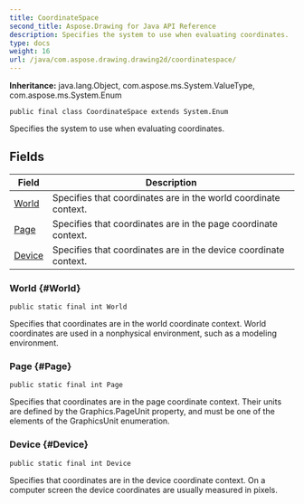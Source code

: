 ```yaml
---
title: CoordinateSpace
second_title: Aspose.Drawing for Java API Reference
description: Specifies the system to use when evaluating coordinates.
type: docs
weight: 16
url: /java/com.aspose.drawing.drawing2d/coordinatespace/
---
```

**Inheritance:**
java.lang.Object, com.aspose.ms.System.ValueType, com.aspose.ms.System.Enum
```
public final class CoordinateSpace extends System.Enum
```

Specifies the system to use when evaluating coordinates.
## Fields

| Field | Description |
| --- | --- |
| [World](#World) | Specifies that coordinates are in the world coordinate context. |
| [Page](#Page) | Specifies that coordinates are in the page coordinate context. |
| [Device](#Device) | Specifies that coordinates are in the device coordinate context. |
### World {#World}
```
public static final int World
```


Specifies that coordinates are in the world coordinate context. World coordinates are used in a nonphysical environment, such as a modeling environment.

### Page {#Page}
```
public static final int Page
```


Specifies that coordinates are in the page coordinate context. Their units are defined by the Graphics.PageUnit property, and must be one of the elements of the GraphicsUnit enumeration.

### Device {#Device}
```
public static final int Device
```


Specifies that coordinates are in the device coordinate context. On a computer screen the device coordinates are usually measured in pixels.

